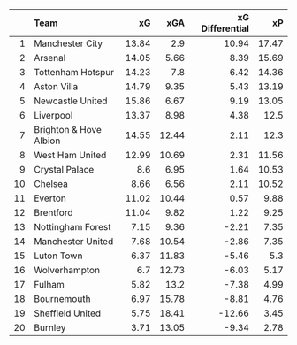 |    | Team                   |    xG |   xGA |   xG Differential |    xP |
|---:|:-----------------------|------:|------:|------------------:|------:|
|  1 | Manchester City        | 13.84 |  2.9  |             10.94 | 17.47 |
|  2 | Arsenal                | 14.05 |  5.66 |              8.39 | 15.69 |
|  3 | Tottenham Hotspur      | 14.23 |  7.8  |              6.42 | 14.36 |
|  4 | Aston Villa            | 14.79 |  9.35 |              5.43 | 13.19 |
|  5 | Newcastle United       | 15.86 |  6.67 |              9.19 | 13.05 |
|  6 | Liverpool              | 13.37 |  8.98 |              4.38 | 12.5  |
|  7 | Brighton & Hove Albion | 14.55 | 12.44 |              2.11 | 12.3  |
|  8 | West Ham United        | 12.99 | 10.69 |              2.31 | 11.56 |
|  9 | Crystal Palace         |  8.6  |  6.95 |              1.64 | 10.53 |
| 10 | Chelsea                |  8.66 |  6.56 |              2.11 | 10.52 |
| 11 | Everton                | 11.02 | 10.44 |              0.57 |  9.88 |
| 12 | Brentford              | 11.04 |  9.82 |              1.22 |  9.25 |
| 13 | Nottingham Forest      |  7.15 |  9.36 |             -2.21 |  7.35 |
| 14 | Manchester United      |  7.68 | 10.54 |             -2.86 |  7.35 |
| 15 | Luton Town             |  6.37 | 11.83 |             -5.46 |  5.3  |
| 16 | Wolverhampton          |  6.7  | 12.73 |             -6.03 |  5.17 |
| 17 | Fulham                 |  5.82 | 13.2  |             -7.38 |  4.99 |
| 18 | Bournemouth            |  6.97 | 15.78 |             -8.81 |  4.76 |
| 19 | Sheffield United       |  5.75 | 18.41 |            -12.66 |  3.45 |
| 20 | Burnley                |  3.71 | 13.05 |             -9.34 |  2.78 |